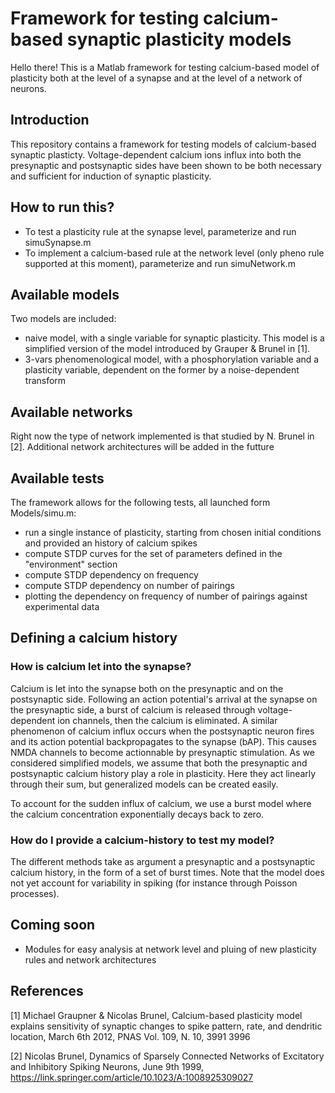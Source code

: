 # Framework for testing calcium-based synaptic plasticity models
Hello there! This is a Matlab framework for testing calcium-based model of plasticity both at the level of a synapse and at the level of a network of neurons.

## Introduction
This repository contains a framework for testing models of calcium-based synaptic plasticty.
Voltage-dependent calcium ions influx into both the presynaptic and postsynaptic sides have been shown to be both necessary and sufficient for induction of synaptic plasticity.

## How to run this?
- To test a plasticity rule at the synapse level, parameterize and run simuSynapse.m
- To implement a calcium-based rule at the network level (only pheno rule supported at this moment), parameterize and run simuNetwork.m

## Available models
Two models are included:
- naive model, with a single variable for synaptic plasticity. This model is a simplified version of the model introduced by Grauper & Brunel in [1].
- 3-vars phenomenological model, with a phosphorylation variable and a plasticity variable, dependent on the former by a noise-dependent transform

## Available networks
Right now the type of network implemented is that studied by N. Brunel in [2]. Additional network architectures will be added in the futture

## Available tests
The framework allows for the following tests, all launched form Models/simu.m:
- run a single instance of plasticity, starting from chosen initial conditions and provided an history of calcium spikes
- compute STDP curves for the set of parameters defined in the "environment" section
- compute STDP dependency on frequency
- compute STDP dependency on number of pairings
- plotting the dependency on frequency of number of pairings against experimental data

## Defining a calcium history
### How is calcium let into the synapse?
Calcium is let into the synapse both on the presynaptic and on the postsynaptic side.
Following an action potential's arrival at the synapse on the presynaptic side, a burst of calcium is released through voltage-dependent ion channels, then the calcium is eliminated.
A similar phenomenon of calcium influx occurs when the postsynaptic neuron fires and its action potential backpropagates to the synapse (bAP).
This causes NMDA channels to become actionnable by presynaptic stimulation.
As we considered simplified models, we assume that both the presynaptic and postsynaptic calcium history play a role in plasticity.
Here they act linearly through their sum, but generalized models can be created easily.

To account for the sudden influx of calcium, we use a burst model where the calcium concentration exponentially decays back to zero.

### How do I provide a calcium-history to test my model?
The different methods take as argument a presynaptic and a postsynaptic calcium history, in the form of a set of burst times.
Note that the model does not yet account for variability in spiking (for instance through Poisson processes).

## Coming soon
- Modules for easy analysis at network level and pluing of new plasticity rules and network architectures

## References
[1] Michael Graupner & Nicolas Brunel, Calcium-based plasticity model explains sensitivity of synaptic changes to spike pattern, rate, and dendritic location, March 6th 2012, PNAS Vol. 109, N. 10, 3991 3996

[2] Nicolas Brunel, Dynamics of Sparsely Connected Networks of Excitatory and Inhibitory Spiking Neurons, June 9th 1999, https://link.springer.com/article/10.1023/A:1008925309027
